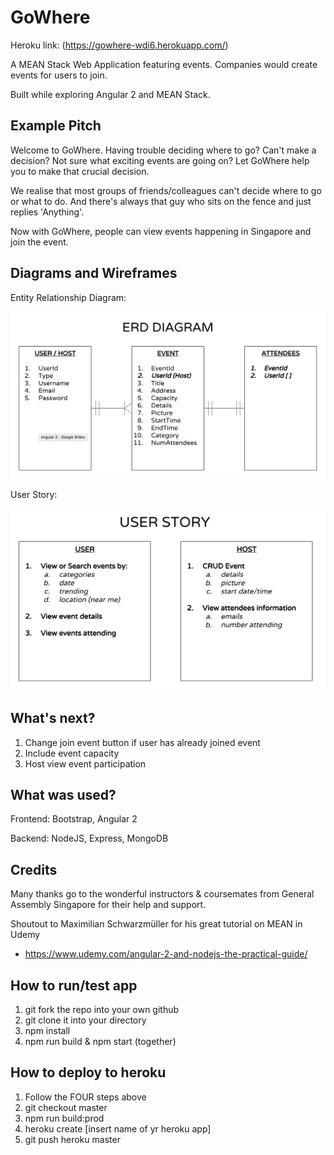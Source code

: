 # GoWhere
Heroku link: (https://gowhere-wdi6.herokuapp.com/)

A MEAN Stack Web Application featuring events. Companies would create events for users to join.

Built while exploring Angular 2 and MEAN Stack.

## Example Pitch

Welcome to GoWhere. Having trouble deciding where to go? Can't make a decision? Not sure what exciting events are going on?
Let GoWhere help you to make that crucial decision.

We realise that most groups of friends/colleagues can't decide where to go or what to do. And there's always that guy who sits on the fence and just replies 'Anything'.

Now with GoWhere, people can view events happening in Singapore and join the event.

## Diagrams and Wireframes

Entity Relationship Diagram:

![ERD](https://github.com/alexwong23/gowhere/blob/master/public/img/erd.png)

User Story:

![User Story](https://github.com/alexwong23/gowhere/blob/master/public/img/userstory.png)

## What's next?
1. Change join event button if user has already joined event
2. Include event capacity
3. Host view event participation

## What was used?

Frontend: Bootstrap, Angular 2

Backend: NodeJS, Express, MongoDB

## Credits

Many thanks go to the wonderful instructors & coursemates from General Assembly Singapore for their help and support.

Shoutout to Maximilian Schwarzmüller for his great tutorial on MEAN in Udemy
* https://www.udemy.com/angular-2-and-nodejs-the-practical-guide/

## How to run/test app
1. git fork the repo into your own github
2. git clone it into your directory
3. npm install
4. npm run build & npm start (together)

## How to deploy to heroku
1. Follow the FOUR steps above
2. git checkout master
3. npm run build:prod
4. heroku create [insert name of yr heroku app]
5. git push heroku master

